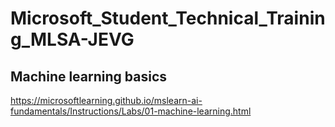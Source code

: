 # Microsoft_Student_Technical_Training_MLSA-JEVG

## Machine learning basics
https://microsoftlearning.github.io/mslearn-ai-fundamentals/Instructions/Labs/01-machine-learning.html

